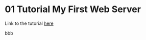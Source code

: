 # 01 Tutorial My First Web Server  

Link to the tutorial [here](http://nodejs.clbo.dk/tutorial-my-first-webserver/)

bbb
